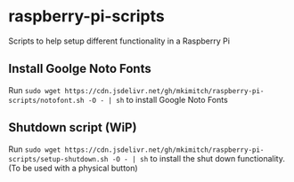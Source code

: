 # raspberry-pi-scripts
Scripts to help setup different functionality in a Raspberry Pi

## Install Goolge Noto Fonts
Run `sudo wget https://cdn.jsdelivr.net/gh/mkimitch/raspberry-pi-scripts/notofont.sh -O - | sh` to install Google Noto Fonts

## Shutdown script (WiP)
Run `sudo wget https://cdn.jsdelivr.net/gh/mkimitch/raspberry-pi-scripts/setup-shutdown.sh -O - | sh` to install the shut down functionality. (To be used with a physical button)
